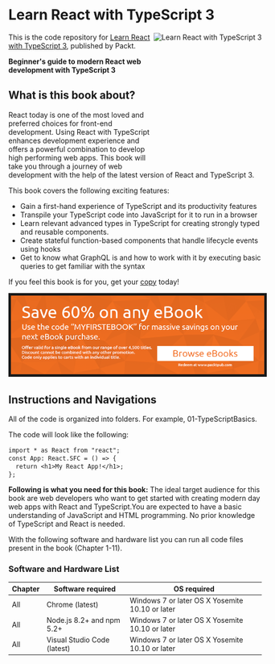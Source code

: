 # Learn React with TypeScript 3

<a href="https://www.packtpub.com/web-development/learn-react-typescript-3?utm_source=9781789610253"><img src="https://www.packtpub.com/sites/default/files/9781789610253_cover.png" alt="Learn React with TypeScript 3" height="256px" align="right"></a>

This is the code repository for [Learn React with TypeScript 3](https://www.packtpub.com/web-development/learn-react-typescript-3), published by Packt.

**Beginner's guide to modern React web development with TypeScript 3**

## What is this book about?

React today is one of the most loved and preferred choices for front-end development. Using React with TypeScript enhances development experience and offers a powerful combination to develop high performing web apps. This book will take you through a journey of web development with the help of the latest version of React and TypeScript 3.

This book covers the following exciting features:

- Gain a first-hand experience of TypeScript and its productivity features
- Transpile your TypeScript code into JavaScript for it to run in a browser
- Learn relevant advanced types in TypeScript for creating strongly typed and reusable components.
- Create stateful function-based components that handle lifecycle events using hooks
- Get to know what GraphQL is and how to work with it by executing basic queries to get familiar with the syntax

If you feel this book is for you, get your [copy](https://www.amazon.com/dp/1789610257) today!

<a href="https://www.packtpub.com/?utm_source=github&utm_medium=banner&utm_campaign=GitHubBanner"><img src="https://raw.githubusercontent.com/PacktPublishing/GitHub/master/GitHub.png" 
alt="https://www.packtpub.com/" border="5" /></a>

## Instructions and Navigations

All of the code is organized into folders. For example, 01-TypeScriptBasics.

The code will look like the following:

```
import * as React from "react";
const App: React.SFC = () => {
  return <h1>My React App!</h1>;
};
```

**Following is what you need for this book:**
The ideal target audience for this book are web developers who want to get started with creating modern day web apps with React and TypeScript.You are expected to have a basic understanding of JavaScript and HTML programming. No prior knowledge of TypeScript and React is needed.

With the following software and hardware list you can run all code files present in the book (Chapter 1-11).

### Software and Hardware List

| Chapter | Software required           | OS required                                     |
| ------- | --------------------------- | ----------------------------------------------- |
| All     | Chrome (latest)             | Windows 7 or later OS X Yosemite 10.10 or later |
| All     | Node.js 8.2+ and npm 5.2+   | Windows 7 or later OS X Yosemite 10.10 or later |
| All     | Visual Studio Code (latest) | Windows 7 or later OS X Yosemite 10.10 or later |
